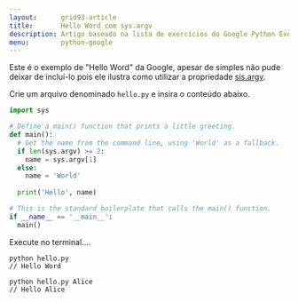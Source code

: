 ```yaml
---
layout:      grid93-article
title:       Hello Word com sys.argv
description: Artigo baseado na lista de exercícios do Google Python Exercise que demosntra um 'Hello World' utilizando a propriedade sys.argv
menu:        python-google
---
```


Este é o exemplo de "Hello Word" da Google, apesar de simples não pude deixar de incluí-lo pois
ele ilustra como utilizar a propriedade [sis.argv](/python/sys-argv/).

Crie um arquivo denominado `hello.py` e insira o conteúdo abaixo.

```python
import sys

# Define a main() function that prints a little greeting.
def main():
  # Get the name from the command line, using 'World' as a fallback.
  if len(sys.argv) >= 2:
    name = sys.argv[1]
  else:
    name = 'World'
    
  print('Hello', name)

# This is the standard boilerplate that calls the main() function.
if __name__ == '__main__':
  main()
```

Execute no terminal....

    python hello.py
    // Hello Word

    python hello.py Alice
    // Hello Alice